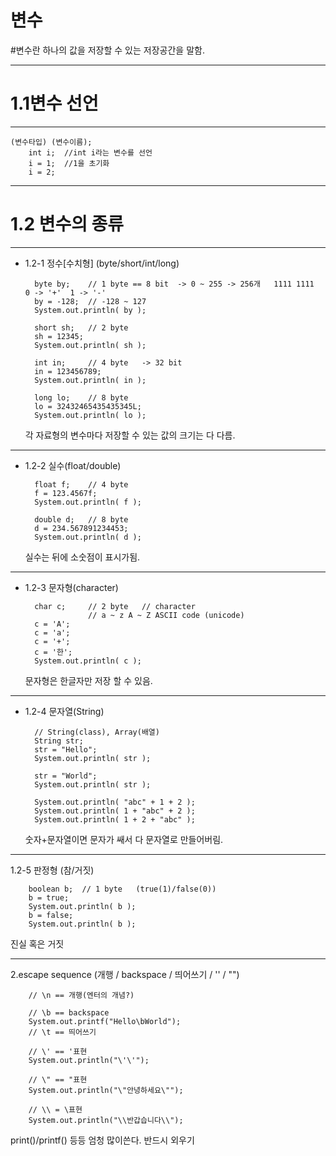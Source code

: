변수
===================================================================================
#변수란 하나의 값을 저장할 수 있는 저장공간을 말함.

-------------------------- 
# 1.1변수 선언
----------------------
		
    (변수타입) (변수이름);
		int i;	//int i라는 변수를 선언
		i = 1;  //1을 초기화
		i = 2;


-----------------------    
# 1.2 변수의 종류
----------------------
* 1.2-1 정수[수치형] (byte/short/int/long)

		byte by;	// 1 byte == 8 bit	-> 0 ~ 255 -> 256개   1111 1111  0 -> '+'  1 -> '-'
		by = -128;	// -128 ~ 127
		System.out.println( by );
		
		short sh;	// 2 byte
		sh = 12345;
		System.out.println( sh );
		
		int in;		// 4 byte	-> 32 bit
		in = 123456789;
		System.out.println( in );		
		
		long lo;	// 8 byte
		lo = 32432465435435345L;
		System.out.println( lo );
    
    각 자료형의 변수마다 저장할 수 있는 값의 크기는 다 다름.
    
  
---------------------------------------
* 1.2-2 실수(float/double)
		
  
		float f;	// 4 byte
		f = 123.4567f;
		System.out.println( f );
		
		double d;	// 8 byte
		d = 234.567891234453;
		System.out.println( d );
    
    실수는 뒤에 소숫점이 표시가됨.

---------------------------------------
* 1.2-3 문자형(character)

		char c;		// 2 byte 	// character
					// a ~ z A ~ Z ASCII code (unicode)
		c = 'A';
		c = 'a';
		c = '+';
		c = '한';
		System.out.println( c );
    
    문자형은 한글자만 저장 할 수 있음.
    
----------------------------------------
* 1.2-4 문자열(String)


		// String(class), Array(배열)
		String str;
		str = "Hello";
		System.out.println( str );
		
		str = "World";
		System.out.println( str );
		
		System.out.println( "abc" + 1 + 2 );
		System.out.println( 1 + "abc" + 2 );
		System.out.println( 1 + 2 + "abc" );
    
    
   
    숫자+문자열이면 문자가 쌔서 다 문자열로 만들어버림.

--------------------------------------

1.2-5 판정형 (참/거짓) 	

		boolean b;	// 1 byte	(true(1)/false(0))		
		b = true; 
		System.out.println( b );
		b = false;
		System.out.println( b );
    
    
 진실 혹은 거짓
    
--------------------------------------    
		
2.escape sequence (개행 / backspace / 띄어쓰기 / '' / "")


		// \n == 개행(엔터의 개념?)

		// \b == backspace
		System.out.printf("Hello\bWorld");
		// \t == 띄어쓰기
		
		// \' == '표현
		System.out.println("\'\'");
		
		// \" == "표현
		System.out.println("\"안녕하세요\"");
		
		// \\ = \표현
		System.out.println("\\반갑습니다\\");
    
  print()/printf() 등등 엄청 많이쓴다. 반드시 외우기
	
